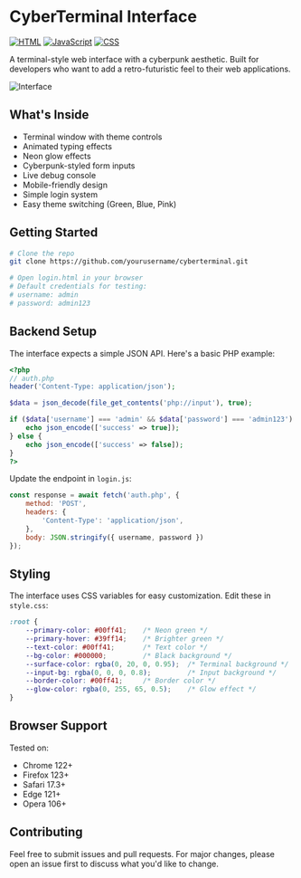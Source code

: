 # CyberTerminal Interface

<a href="https://developer.mozilla.org/en-US/docs/Web/HTML" target="_blank"><img src="https://custom-icon-badges.demolab.com/badge/HTML-E34F26?logo=css3&logoColor=white" alt="HTML" /></a>
<a href="https://developer.mozilla.org/en-US/docs/Web/JavaScript" target="_blank"><img src="https://custom-icon-badges.demolab.com/badge/JavaScript-F7DF1E?logo=javascript&logoColor=black" alt="JavaScript" /></a>
<a href="https://developer.mozilla.org/en-US/docs/Web/CSS" target="_blank"><img src="https://custom-icon-badges.demolab.com/badge/CSS-1572B6?logo=css3&logoColor=white" alt="CSS" /></a>

A terminal-style web interface with a cyberpunk aesthetic. Built for developers who want to add a retro-futuristic feel to their web applications.

<img src="https://tov.monster/host/interface.png" alt="Interface" style="max-width: 400px;" />

## What's Inside

- Terminal window with theme controls
- Animated typing effects
- Neon glow effects
- Cyberpunk-styled form inputs
- Live debug console
- Mobile-friendly design
- Simple login system
- Easy theme switching (Green, Blue, Pink)

## Getting Started

```bash
# Clone the repo
git clone https://github.com/yourusername/cyberterminal.git

# Open login.html in your browser
# Default credentials for testing:
# username: admin
# password: admin123
```

## Backend Setup

The interface expects a simple JSON API. Here's a basic PHP example:

```php
<?php
// auth.php
header('Content-Type: application/json');

$data = json_decode(file_get_contents('php://input'), true);

if ($data['username'] === 'admin' && $data['password'] === 'admin123') {
    echo json_encode(['success' => true]);
} else {
    echo json_encode(['success' => false]);
}
?>
```

Update the endpoint in `login.js`:

```javascript
const response = await fetch('auth.php', {
    method: 'POST',
    headers: {
        'Content-Type': 'application/json',
    },
    body: JSON.stringify({ username, password })
});
```

## Styling

The interface uses CSS variables for easy customization. Edit these in `style.css`:

```css
:root {
    --primary-color: #00ff41;    /* Neon green */
    --primary-hover: #39ff14;    /* Brighter green */
    --text-color: #00ff41;       /* Text color */
    --bg-color: #000000;         /* Black background */
    --surface-color: rgba(0, 20, 0, 0.95);  /* Terminal background */
    --input-bg: rgba(0, 0, 0, 0.8);         /* Input background */
    --border-color: #00ff41;     /* Border color */
    --glow-color: rgba(0, 255, 65, 0.5);    /* Glow effect */
}
```

## Browser Support

Tested on:
- Chrome 122+
- Firefox 123+
- Safari 17.3+
- Edge 121+
- Opera 106+

## Contributing

Feel free to submit issues and pull requests. For major changes, please open an issue first to discuss what you'd like to change. 
